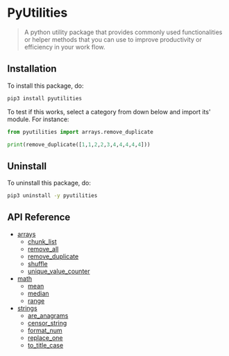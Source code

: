 # PyUtilities

> A python utility package that provides commonly used functionalities or helper methods that you can use to improve productivity or efficiency in your work flow.

## Installation

To install this package, do:

```bash
pip3 install pyutilities
```

To test if this works, select a category from down below and import its' module. For instance:

```python
from pyutilities import arrays.remove_duplicate

print(remove_duplicate([1,1,2,2,3,4,4,4,4,4]))
```
## Uninstall

To uninstall this package, do:

```bash
pip3 uninstall -y pyutilities
```

## API Reference


- [arrays](/utilitilib/arrays)
    - [chunk_list](/utilitilib/arrays/chunk_list.py)
    - [remove_all](/utilitilib/arrays/remove_all.py)
    - [remove_duplicate](/utilitilib/arrays/remove_duplicate.py)
    - [shuffle](/utilitilib/arrays/shuffle.py)
    - [unique_value_counter](/utilitilib/arrays/unique_value_counter.py)
- [math](/utilitilib/math)
    - [mean](/utilitilib/math/mean.py)
    - [median](/utilitilib/math/median.py)
    - [range](/utilitilib/math/range.py)
- [strings](/utilitilib/strings)
    - [are_anagrams](/utilitilib/strings/are_anagrams.py)
    - [censor_string](/utilitilib/strings/censor_string.py)
    - [format_num](/utilitilib/strings/format_num.py)
    - [replace_one](/utilitilib/strings/replace_one.py)
    - [to_title_case](/utilitilib/strings/to_title_case.py)
